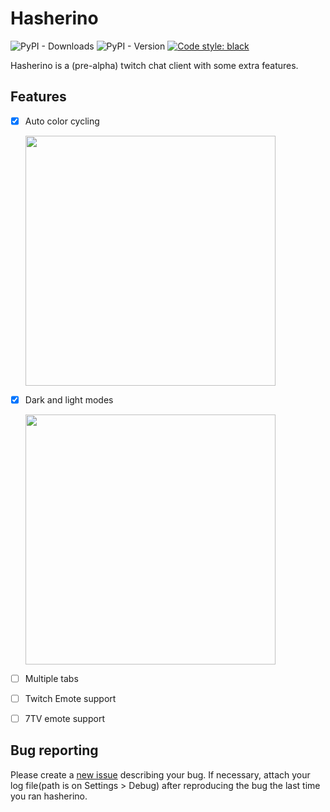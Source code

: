 # Hasherino
![PyPI - Downloads](https://img.shields.io/pypi/dm/hasherino)
<img alt="PyPI - Version" src="https://img.shields.io/pypi/v/hasherino">
<a href="https://github.com/psf/black"><img alt="Code style: black" src="https://img.shields.io/badge/code%20style-black-000000.svg"></a>

Hasherino is a (pre-alpha) twitch chat client with some extra features.

## Features 

* [X] Auto color cycling

  <img src="https://github.com/Hashy-Software/hasherino/assets/38195951/90fa6cf8-44a3-43b5-97c3-ccfd0df098a0" width="400"/>

* [X] Dark and light modes

  <img src="https://github.com/Hashy-Software/hasherino/assets/38195951/fe714eda-f699-47a7-9636-7181d0767437" width="400"/>

* [ ] Multiple tabs
* [ ] Twitch Emote support
* [ ] 7TV emote support

## Bug reporting
Please create a [new issue](https://github.com/Hashy-Software/hasherino/issues/new) describing your bug. If necessary, attach your log file(path is on Settings > Debug) after reproducing the bug the last time you ran hasherino.

